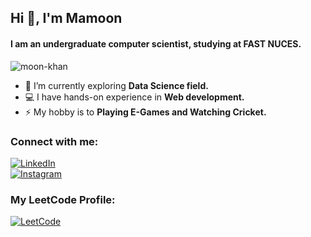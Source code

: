 <h2>Hi 👋, I'm Mamoon</h2>
<h4>I am an undergraduate computer scientist, studying at FAST NUCES.</h4>

<p align="left"> <img src="https://komarev.com/ghpvc/?username=moon-khan&label=Profile%20views&color=0e75b6&style=flat" alt="moon-khan" /> </p>

- 🌱 I’m currently exploring **Data Science field.**
- 💻 I have hands-on experience in **Web development.**
- ⚡ My hobby is to **Playing E-Games and Watching Cricket.**
  
### Connect with me:

[![LinkedIn](https://img.shields.io/badge/linkedin-%230077B5.svg?style=for-the-badge&logo=linkedin&logoColor=white)](https://www.linkedin.com/in/mamoon--khan/)  
[![Instagram](https://img.shields.io/badge/Instagram-%23E4405F.svg?style=for-the-badge&logo=Instagram&logoColor=white)](https://www.instagram.com/mamoon___khan)

### My LeetCode Profile:

[![LeetCode](https://img.shields.io/badge/-LeetCode-FFA116?style=for-the-badge&logo=LeetCode&logoColor=black)](https://leetcode.com/mamoon___khan/)
